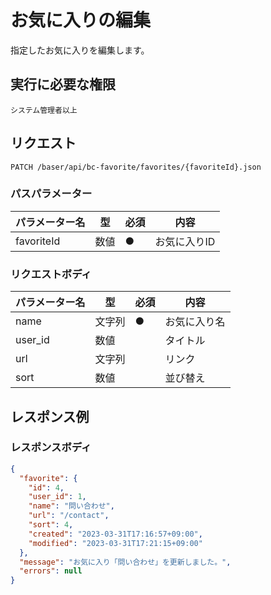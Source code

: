 # お気に入りの編集

指定したお気に入りを編集します。


## 実行に必要な権限

```
システム管理者以上
```

## リクエスト
```
PATCH /baser/api/bc-favorite/favorites/{favoriteId}.json
```

### パスパラメーター

| パラメーター名   | 型   | 必須  | 内容                |
|-----------|-----|-----|-------------------|
| favoriteId        | 数値  | ●   | お気に入りID              |

### リクエストボディ

| パラメーター名   | 型   | 必須  | 内容     |
|-----------|-----|-----|--------|
| name   | 文字列 | ●　  | お気に入り名 |
| user_id   | 数値  |     | タイトル |
| url   | 文字列 | 　   | リンク    |
| sort   | 数値 | 　   | 並び替え   |

## レスポンス例

### レスポンスボディ

```json
{
  "favorite": {
    "id": 4,
    "user_id": 1,
    "name": "問い合わせ",
    "url": "/contact",
    "sort": 4,
    "created": "2023-03-31T17:16:57+09:00",
    "modified": "2023-03-31T17:21:15+09:00"
  },
  "message": "お気に入り「問い合わせ」を更新しました。",
  "errors": null
}

```
